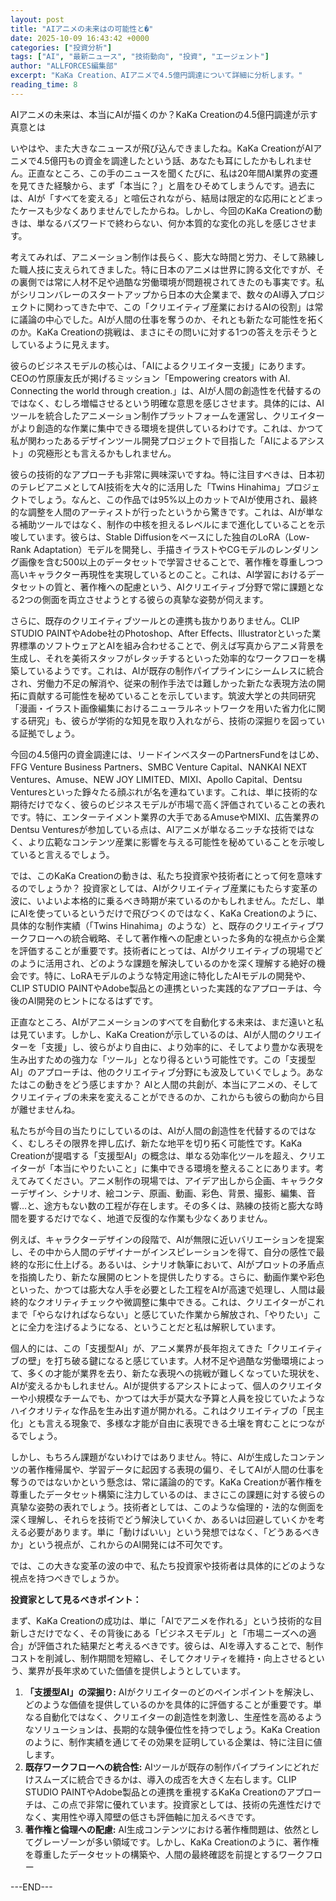 ```yaml
---
layout: post
title: "AIアニメの未来はの可能性と�"
date: 2025-10-09 16:43:42 +0000
categories: ["投資分析"]
tags: ["AI", "最新ニュース", "技術動向", "投資", "エージェント"]
author: "ALLFORCES編集部"
excerpt: "KaKa Creation、AIアニメで4.5億円調達について詳細に分析します。"
reading_time: 8
---
```


AIアニメの未来は、本当にAIが描くのか？KaKa Creationの4.5億円調達が示す真意とは

いやはや、また大きなニュースが飛び込んできましたね。KaKa CreationがAIアニメで4.5億円もの資金を調達したという話、あなたも耳にしたかもしれません。正直なところ、この手のニュースを聞くたびに、私は20年間AI業界の変遷を見てきた経験から、まず「本当に？」と眉をひそめてしまうんです。過去には、AIが「すべてを変える」と喧伝されながら、結局は限定的な応用にとどまったケースも少なくありませんでしたからね。しかし、今回のKaKa Creationの動きは、単なるバズワードで終わらない、何か本質的な変化の兆しを感じさせます。

考えてみれば、アニメーション制作は長らく、膨大な時間と労力、そして熟練した職人技に支えられてきました。特に日本のアニメは世界に誇る文化ですが、その裏側では常に人材不足や過酷な労働環境が問題視されてきたのも事実です。私がシリコンバレーのスタートアップから日本の大企業まで、数々のAI導入プロジェクトに関わってきた中で、この「クリエイティブ産業におけるAIの役割」は常に議論の中心でした。AIが人間の仕事を奪うのか、それとも新たな可能性を拓くのか。KaKa Creationの挑戦は、まさにその問いに対する1つの答えを示そうとしているように見えます。

彼らのビジネスモデルの核心は、「AIによるクリエイター支援」にあります。CEOの竹原康友氏が掲げるミッション「Empowering creators with AI. Connecting the world through creation.」は、AIが人間の創造性を代替するのではなく、むしろ増幅させるという明確な意思を感じさせます。具体的には、AIツールを統合したアニメーション制作プラットフォームを運営し、クリエイターがより創造的な作業に集中できる環境を提供しているわけです。これは、かつて私が関わったあるデザインツール開発プロジェクトで目指した「AIによるアシスト」の究極形とも言えるかもしれません。

彼らの技術的なアプローチも非常に興味深いですね。特に注目すべきは、日本初のテレビアニメとしてAI技術を大々的に活用した「Twins Hinahima」プロジェクトでしょう。なんと、この作品では95%以上のカットでAIが使用され、最終的な調整を人間のアーティストが行ったというから驚きです。これは、AIが単なる補助ツールではなく、制作の中核を担えるレベルにまで進化していることを示唆しています。彼らは、Stable Diffusionをベースにした独自のLoRA（Low-Rank Adaptation）モデルを開発し、手描きイラストやCGモデルのレンダリング画像を含む500以上のデータセットで学習させることで、著作権を尊重しつつ高いキャラクター再現性を実現しているとのこと。これは、AI学習におけるデータセットの質と、著作権への配慮という、AIクリエイティブ分野で常に課題となる2つの側面を両立させようとする彼らの真摯な姿勢が伺えます。

さらに、既存のクリエイティブツールとの連携も抜かりありません。CLIP STUDIO PAINTやAdobe社のPhotoshop、After Effects、Illustratorといった業界標準のソフトウェアとAIを組み合わせることで、例えば写真からアニメ背景を生成し、それを美術スタッフがレタッチするといった効率的なワークフローを構築しているようです。これは、AIが既存の制作パイプラインにシームレスに統合され、労働力不足の解消や、従来の制作手法では難しかった新たな表現方法の開拓に貢献する可能性を秘めていることを示しています。筑波大学との共同研究「漫画・イラスト画像編集におけるニューラルネットワークを用いた省力化に関する研究」も、彼らが学術的な知見を取り入れながら、技術の深掘りを図っている証拠でしょう。

今回の4.5億円の資金調達には、リードインベスターのPartnersFundをはじめ、FFG Venture Business Partners、SMBC Venture Capital、NANKAI NEXT Ventures、Amuse、NEW JOY LIMITED、MIXI、Apollo Capital、Dentsu Venturesといった錚々たる顔ぶれが名を連ねています。これは、単に技術的な期待だけでなく、彼らのビジネスモデルが市場で高く評価されていることの表れです。特に、エンターテイメント業界の大手であるAmuseやMIXI、広告業界のDentsu Venturesが参加している点は、AIアニメが単なるニッチな技術ではなく、より広範なコンテンツ産業に影響を与える可能性を秘めていることを示唆していると言えるでしょう。

では、このKaKa Creationの動きは、私たち投資家や技術者にとって何を意味するのでしょうか？ 投資家としては、AIがクリエイティブ産業にもたらす変革の波に、いよいよ本格的に乗るべき時期が来ているのかもしれません。ただし、単にAIを使っているというだけで飛びつくのではなく、KaKa Creationのように、具体的な制作実績（「Twins Hinahima」のような）と、既存のクリエイティブワークフローへの統合戦略、そして著作権への配慮といった多角的な視点から企業を評価することが重要です。技術者にとっては、AIがクリエイティブの現場でどのように活用され、どのような課題を解決しているのかを深く理解する絶好の機会です。特に、LoRAモデルのような特定用途に特化したAIモデルの開発や、CLIP STUDIO PAINTやAdobe製品との連携といった実践的なアプローチは、今後のAI開発のヒントになるはずです。

正直なところ、AIがアニメーションのすべてを自動化する未来は、まだ遠いと私は見ています。しかし、KaKa Creationが示しているのは、AIが人間のクリエイターを「支援」し、彼らがより自由に、より効率的に、そしてより豊かな表現を生み出すための強力な「ツール」となり得るという可能性です。この「支援型AI」のアプローチは、他のクリエイティブ分野にも波及していくでしょう。あなたはこの動きをどう感じますか？ AIと人間の共創が、本当にアニメの、そしてクリエイティブの未来を変えることができるのか、これからも彼らの動向から目が離せませんね。

私たちが今目の当たりにしているのは、AIが人間の創造性を代替するのではなく、むしろその限界を押し広げ、新たな地平を切り拓く可能性です。KaKa Creationが提唱する「支援型AI」の概念は、単なる効率化ツールを超え、クリエイターが「本当にやりたいこと」に集中できる環境を整えることにあります。考えてみてください。アニメ制作の現場では、アイデア出しから企画、キャラクターデザイン、シナリオ、絵コンテ、原画、動画、彩色、背景、撮影、編集、音響…と、途方もない数の工程が存在します。その多くは、熟練の技術と膨大な時間を要するだけでなく、地道で反復的な作業も少なくありません。

例えば、キャラクターデザインの段階で、AIが無限に近いバリエーションを提案し、その中から人間のデザイナーがインスピレーションを得て、自分の感性で最終的な形に仕上げる。あるいは、シナリオ執筆において、AIがプロットの矛盾点を指摘したり、新たな展開のヒントを提供したりする。さらに、動画作業や彩色といった、かつては膨大な人手を必要とした工程をAIが高速で処理し、人間は最終的なクオリティチェックや微調整に集中できる。これは、クリエイターがこれまで「やらなければならない」と感じていた作業から解放され、「やりたい」ことに全力を注げるようになる、ということだと私は解釈しています。

個人的には、この「支援型AI」が、アニメ業界が長年抱えてきた「クリエイティブの壁」を打ち破る鍵になると感じています。人材不足や過酷な労働環境によって、多くの才能が業界を去り、新たな表現への挑戦が難しくなっていた現状を、AIが変えるかもしれません。AIが提供するアシストによって、個人のクリエイターや小規模なチームでも、かつては大手が莫大な予算と人員を投じていたようなハイクオリティな作品を生み出す道が開かれる。これはクリエイティブの「民主化」とも言える現象で、多様な才能が自由に表現できる土壌を育むことにつながるでしょう。

しかし、もちろん課題がないわけではありません。特に、AIが生成したコンテンツの著作権帰属や、学習データに起因する表現の偏り、そしてAIが人間の仕事を奪うのではないかという懸念は、常に議論の的です。KaKa Creationが著作権を尊重したデータセット構築に注力しているのは、まさにこの課題に対する彼らの真摯な姿勢の表れでしょう。技術者としては、このような倫理的・法的な側面を深く理解し、それらを技術でどう解決していくか、あるいは回避していくかを考える必要があります。単に「動けばいい」という発想ではなく、「どうあるべきか」という視点が、これからのAI開発には不可欠です。

では、この大きな変革の波の中で、私たち投資家や技術者は具体的にどのような視点を持つべきでしょうか。

**投資家として見るべきポイント：**

まず、KaKa Creationの成功は、単に「AIでアニメを作れる」という技術的な目新しさだけでなく、その背後にある「ビジネスモデル」と「市場ニーズへの適合」が評価された結果だと考えるべきです。彼らは、AIを導入することで、制作コストを削減し、制作期間を短縮し、そしてクオリティを維持・向上させるという、業界が長年求めていた価値を提供しようとしています。

1.  **「支援型AI」の深掘り:** AIがクリエイターのどのペインポイントを解決し、どのような価値を提供しているのかを具体的に評価することが重要です。単なる自動化ではなく、クリエイターの創造性を刺激し、生産性を高めるようなソリューションは、長期的な競争優位性を持つでしょう。KaKa Creationのように、制作実績を通じてその効果を証明している企業は、特に注目に値します。
2.  **既存ワークフローへの統合性:** AIツールが既存の制作パイプラインにどれだけスムーズに統合できるかは、導入の成否を大きく左右します。CLIP STUDIO PAINTやAdobe製品との連携を重視するKaKa Creationのアプローチは、この点で非常に優れています。投資家としては、技術の先進性だけでなく、実用性や導入障壁の低さも評価軸に加えるべきです。
3.  **著作権と倫理への配慮:** AI生成コンテンツにおける著作権問題は、依然としてグレーゾーンが多い領域です。しかし、KaKa Creationのように、著作権を尊重したデータセットの構築や、人間の最終確認を前提とするワークフロー

---END---
